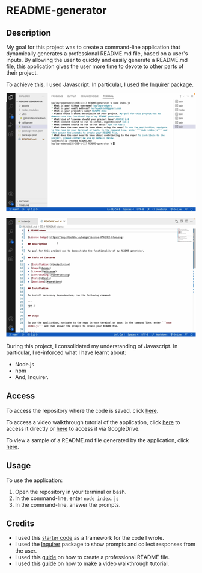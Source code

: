 # README-generator

## Description

My goal for this project was to create a command-line application that dynamically generates a professional README.md file, based on a user's inputs. By allowing the user to quickly and easily generate a README.md file, this application gives the user more time to devote to other parts of their project.

To achieve this, I used Javascript. In particular, I used the [Inquirer](https://www.npmjs.com/package/inquirer/v/8.2.4) package.

![Screenshot of application in command line](./assets/images/screenshot-of-application-CLI.png)

![Screenshot of resulting README markdown file](./assets/images/screenshot-of-application-md.png)

During this project, I consolidated my understanding of Javascript. In particular, I re-inforced what I have learnt about:
- Node.js
- npm
- And, Inquirer.

## Access

To access the repository where the code is saved, click [here](https://github.com/hayleyarodgers/README-generator).

To access a video walkthrough tutorial of the application, click [here](./assets/walkthrough/README-generator-walkthrough-demonstration.mp4) to access it directly or [here](https://drive.google.com/file/d/1iemo1WqH9GpUM7FN5MkdVFzmbPEsxmRg/view?usp=sharing) to access it via GoogleDrive.

To view a sample of a README.md file generated by the application, click [here](./assets/sample/README.md).

## Usage

To use the application:
1. Open the repository in your terminal or bash.
2. In the command-line, enter ```node index.js```
3. In the command-line, answer the prompts. 

## Credits

- I used this [starter code](https://github.com/coding-boot-camp/potential-enigma) as a framework for the code I wrote.
- I used the [Inquirer](https://www.npmjs.com/package/inquirer/v/8.2.4) package to show prompts and collect responses from the user.
- I used this [guide](https://coding-boot-camp.github.io/full-stack/github/professional-readme-guide) on how to create a professional README file.
- I used this [guide](https://coding-boot-camp.github.io/full-stack/computer-literacy/video-submission-guide) on how to make a video walkthrough tutorial.
